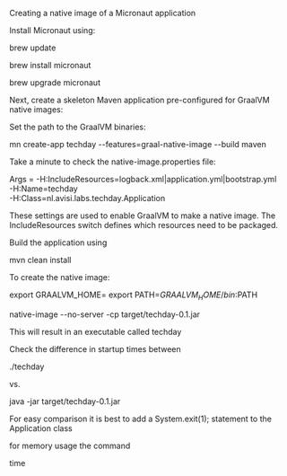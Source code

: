 Creating a native image of a Micronaut application

Install Micronaut using:

brew update

brew install micronaut

brew upgrade micronaut

Next, create a skeleton Maven application pre-configured for GraalVM native images:

Set the path to the GraalVM binaries:


mn create-app techday --features=graal-native-image --build maven


Take a minute to check the native-image.properties file:

Args = -H:IncludeResources=logback.xml|application.yml|bootstrap.yml \
       -H:Name=techday \
       -H:Class=nl.avisi.labs.techday.Application


These settings are used to enable GraalVM to make a native image. The IncludeResources switch defines which resources need to be packaged.

Build the application using 

mvn clean install

To create the native image:

export GRAALVM_HOME=<path to GraalVM Home>
export PATH=$GRAALVM_HOME/bin:$PATH

native-image --no-server -cp target/techday-0.1.jar

This will result in an executable called techday

Check the difference in startup times between 

./techday

vs. 

java -jar target/techday-0.1.jar

For easy comparison it is best to add a System.exit(1); statement to the Application class

for memory usage the command

time 







